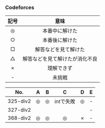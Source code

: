 ### Codeforces

| 記号 | 意味 |
|:----:|:----:|
|◎|本番中に解けた|
|○|本番後に解けた|
|□|解答などを見て解けた|
|△|解答などを見て解けたが消化不良|
|×|理解できず|
|- |未挑戦    |


| No. | A |B |C |D |E |
|:---:|:-:|:-:|:-:|:-:|:-:|
| 325-div2 |◎|◎| intで失敗|◎|- |
| 327-div2 |  |  |  |  |- |
| 368-div2 |◎|◎|◎|×|- |
